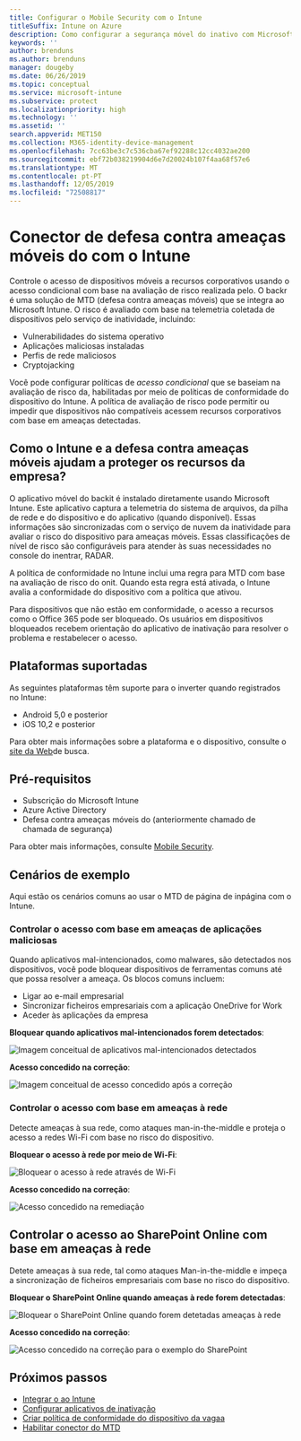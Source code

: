 ```yaml
---
title: Configurar o Mobile Security com o Intune
titleSuffix: Intune on Azure
description: Como configurar a segurança móvel do inativo com Microsoft Intune para controlar o acesso de dispositivos móveis aos seus recursos corporativos.
keywords: ''
author: brenduns
ms.author: brenduns
manager: dougeby
ms.date: 06/26/2019
ms.topic: conceptual
ms.service: microsoft-intune
ms.subservice: protect
ms.localizationpriority: high
ms.technology: ''
ms.assetid: ''
search.appverid: MET150
ms.collection: M365-identity-device-management
ms.openlocfilehash: 7cc63be3c7c536cba67ef92288c12cc4032ae200
ms.sourcegitcommit: ebf72b038219904d6e7d20024b107f4aa68f57e6
ms.translationtype: MT
ms.contentlocale: pt-PT
ms.lasthandoff: 12/05/2019
ms.locfileid: "72508817"
---
```

# <a name="wandera-mobile-threat-defense-connector-with-intune"></a>Conector de defesa contra ameaças móveis do com o Intune  

Controle o acesso de dispositivos móveis a recursos corporativos usando o acesso condicional com base na avaliação de risco realizada pelo. O backr é uma solução de MTD (defesa contra ameaças móveis) que se integra ao Microsoft Intune.  O risco é avaliado com base na telemetria coletada de dispositivos pelo serviço de inatividade, incluindo:
- Vulnerabilidades do sistema operativo
- Aplicações maliciosas instaladas
- Perfis de rede maliciosos
- Cryptojacking

Você pode configurar políticas de *acesso condicional* que se baseiam na avaliação de risco da, habilitadas por meio de políticas de conformidade do dispositivo do Intune. A política de avaliação de risco pode permitir ou impedir que dispositivos não compatíveis acessem recursos corporativos com base em ameaças detectadas.  


## <a name="how-do-intune-and-wandera-mobile-threat-defense-help-protect-your-company-resources"></a>Como o Intune e a defesa contra ameaças móveis ajudam a proteger os recursos da empresa?  

O aplicativo móvel do backit é instalado diretamente usando Microsoft Intune. Este aplicativo captura a telemetria do sistema de arquivos, da pilha de rede e do dispositivo e do aplicativo (quando disponível). Essas informações são sincronizadas com o serviço de nuvem da inatividade para avaliar o risco do dispositivo para ameaças móveis. Essas classificações de nível de risco são configuráveis para atender às suas necessidades no console do inentrar, RADAR.

A política de conformidade no Intune inclui uma regra para MTD com base na avaliação de risco do onit. Quando esta regra está ativada, o Intune avalia a conformidade do dispositivo com a política que ativou.

Para dispositivos que não estão em conformidade, o acesso a recursos como o Office 365 pode ser bloqueado. Os usuários em dispositivos bloqueados recebem orientação do aplicativo de inativação para resolver o problema e restabelecer o acesso.

## <a name="supported-platforms"></a>Plataformas suportadas  

As seguintes plataformas têm suporte para o inverter quando registrados no Intune:

- Android 5,0 e posterior  
- iOS 10,2 e posterior  

Para obter mais informações sobre a plataforma e o dispositivo, consulte o [site da Web](https://www.wandera.com/why-wandera/features/device-support/)de busca.

## <a name="prerequisites"></a>Pré-requisitos  

- Subscrição do Microsoft Intune  
- Azure Active Directory  
- Defesa contra ameaças móveis do (anteriormente chamado de chamada de segurança)  

Para obter mais informações, consulte [Mobile Security](https://www.wandera.com/mobile-security/).
 
## <a name="sample-scenarios"></a>Cenários de exemplo

Aqui estão os cenários comuns ao usar o MTD de página de inpágina com o Intune.

### <a name="control-access-based-on-threats-from-malicious-apps"></a>Controlar o acesso com base em ameaças de aplicações maliciosas  

Quando aplicativos mal-intencionados, como malwares, são detectados nos dispositivos, você pode bloquear dispositivos de ferramentas comuns até que possa resolver a ameaça. Os blocos comuns incluem:  
- Ligar ao e-mail empresarial  
- Sincronizar ficheiros empresariais com a aplicação OneDrive for Work  
- Aceder às aplicações da empresa  

**Bloquear quando aplicativos mal-intencionados forem detectados**:

![Imagem conceitual de aplicativos mal-intencionados detectados](./media/wandera-mtd-connector/wandera-malicious-apps-blocked.png)  

**Acesso concedido na correção**: 

![Imagem conceitual de acesso concedido após a correção](./media/wandera-mtd-connector/wandera-malicious-apps-unblocked.png)


### <a name="control-access-based-on-threat-to-network"></a>Controlar o acesso com base em ameaças à rede  

Detecte ameaças à sua rede, como ataques man-in-the-middle e proteja o acesso a redes Wi-Fi com base no risco do dispositivo.  

**Bloquear o acesso à rede por meio de Wi-Fi**:  

![Bloquear o acesso à rede através de Wi-Fi](./media/wandera-mtd-connector/wandera-network-wifi-blocked.png)

**Acesso concedido na correção**:  

![Acesso concedido na remediação](./media/wandera-mtd-connector/wandera-network-wifi-unblocked.png)  

## <a name="control-access-to-sharepoint-online-based-on-threat-to-network"></a>Controlar o acesso ao SharePoint Online com base em ameaças à rede

Detete ameaças à sua rede, tal como ataques Man-in-the-middle e impeça a sincronização de ficheiros empresariais com base no risco do dispositivo.

**Bloquear o SharePoint Online quando ameaças à rede forem detectadas**:  

![Bloquear o SharePoint Online quando forem detetadas ameaças à rede](./media/wandera-mtd-connector/wandera-network-spo-blocked.png)  


**Acesso concedido na correção**:  

![Acesso concedido na correção para o exemplo do SharePoint](./media/wandera-mtd-connector/wandera-network-spo-unblocked.png)  

## <a name="next-steps"></a>Próximos passos

- [Integrar o ao Intune](wandera-mtd-connector-integration.md)
- [Configurar aplicativos de inativação](mtd-apps-ios-app-configuration-policy-add-assign.md)
- [Criar política de conformidade do dispositivo da vagaa](mtd-device-compliance-policy-create.md)
- [Habilitar conector do MTD](mtd-connector-enable.md)